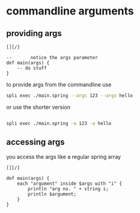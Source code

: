 # commandline arguments
## providing args

```text
[][/]

--       notice the args parameter
def main(args) {
    -- do stuff
}
```

to provide args from the commandline use

```bash
spli exec ./main.spring --args 123 --args hello
```

or use the shorter version

```bash

spli exec ./main.spring -a 123 -a hello
```

## accessing args

you access the args like a regular spring array

```text
[][/]

def main(args) {
    each "argument" inside $args with "i" {
        println "arg no. " + string i;
        println $argument;
    }
}
```